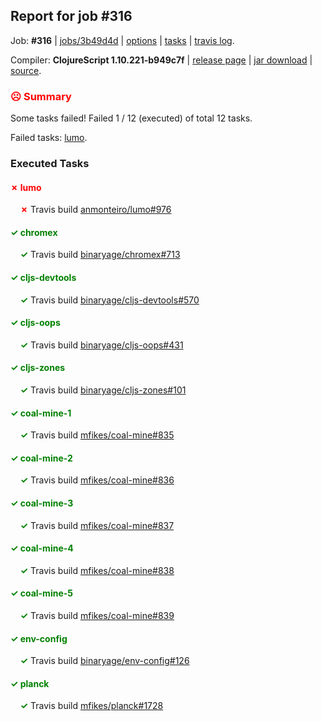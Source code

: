 ## Report for job #316

Job: **#316** | [jobs/3b49d4d](https://github.com/cljs-oss/canary/commit/3b49d4d9dd5163e98153835af1684a7a05a5a273) | [options](options.edn) | [tasks](tasks.edn) | [travis log](https://travis-ci.org/cljs-oss/canary/builds/356217587).

Compiler: **ClojureScript 1.10.221-b949c7f** | [release page](https://github.com/cljs-oss/canary/releases/tag/r1.10.221-b949c7f) | [jar download](https://github.com/cljs-oss/canary/releases/download/r1.10.221-b949c7f/clojurescript-1.10.221-b949c7f.jar) | [source](https://github.com/clojure/clojurescript/commit/b949c7ffd82f410043ee44bb052caf7b42660104).

### <b style='color:red'>☹ Summary</b>

Some tasks failed! Failed 1 / 12 (executed) of total 12 tasks.

Failed tasks: [lumo](#-lumo).

### Executed Tasks

#### <b style='color:red'>&#x2717; lumo</b>
&nbsp;&nbsp;&nbsp;&nbsp;<b style='color:red'>&#x2717;</b> Travis build [anmonteiro/lumo#976](https://travis-ci.org/anmonteiro/lumo/builds/356219123)<br>

#### <b style='color:green'>&#x2713; chromex</b>
&nbsp;&nbsp;&nbsp;&nbsp;<b style='color:green'>&#x2713;</b> Travis build [binaryage/chromex#713](https://travis-ci.org/binaryage/chromex/builds/356219080)<br>

#### <b style='color:green'>&#x2713; cljs-devtools</b>
&nbsp;&nbsp;&nbsp;&nbsp;<b style='color:green'>&#x2713;</b> Travis build [binaryage/cljs-devtools#570](https://travis-ci.org/binaryage/cljs-devtools/builds/356219082)<br>

#### <b style='color:green'>&#x2713; cljs-oops</b>
&nbsp;&nbsp;&nbsp;&nbsp;<b style='color:green'>&#x2713;</b> Travis build [binaryage/cljs-oops#431](https://travis-ci.org/binaryage/cljs-oops/builds/356219093)<br>

#### <b style='color:green'>&#x2713; cljs-zones</b>
&nbsp;&nbsp;&nbsp;&nbsp;<b style='color:green'>&#x2713;</b> Travis build [binaryage/cljs-zones#101](https://travis-ci.org/binaryage/cljs-zones/builds/356219097)<br>

#### <b style='color:green'>&#x2713; coal-mine-1</b>
&nbsp;&nbsp;&nbsp;&nbsp;<b style='color:green'>&#x2713;</b> Travis build [mfikes/coal-mine#835](https://travis-ci.org/mfikes/coal-mine/builds/356219099)<br>

#### <b style='color:green'>&#x2713; coal-mine-2</b>
&nbsp;&nbsp;&nbsp;&nbsp;<b style='color:green'>&#x2713;</b> Travis build [mfikes/coal-mine#836](https://travis-ci.org/mfikes/coal-mine/builds/356219105)<br>

#### <b style='color:green'>&#x2713; coal-mine-3</b>
&nbsp;&nbsp;&nbsp;&nbsp;<b style='color:green'>&#x2713;</b> Travis build [mfikes/coal-mine#837](https://travis-ci.org/mfikes/coal-mine/builds/356219109)<br>

#### <b style='color:green'>&#x2713; coal-mine-4</b>
&nbsp;&nbsp;&nbsp;&nbsp;<b style='color:green'>&#x2713;</b> Travis build [mfikes/coal-mine#838](https://travis-ci.org/mfikes/coal-mine/builds/356219111)<br>

#### <b style='color:green'>&#x2713; coal-mine-5</b>
&nbsp;&nbsp;&nbsp;&nbsp;<b style='color:green'>&#x2713;</b> Travis build [mfikes/coal-mine#839](https://travis-ci.org/mfikes/coal-mine/builds/356219117)<br>

#### <b style='color:green'>&#x2713; env-config</b>
&nbsp;&nbsp;&nbsp;&nbsp;<b style='color:green'>&#x2713;</b> Travis build [binaryage/env-config#126](https://travis-ci.org/binaryage/env-config/builds/356219119)<br>

#### <b style='color:green'>&#x2713; planck</b>
&nbsp;&nbsp;&nbsp;&nbsp;<b style='color:green'>&#x2713;</b> Travis build [mfikes/planck#1728](https://travis-ci.org/mfikes/planck/builds/356219131)<br>